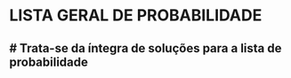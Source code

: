 # LISTA GERAL DE PROBABILIDADE

<h2># Trata-se da íntegra de soluções para a lista de probabilidade</h2>
